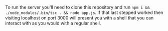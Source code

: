 To run the server you'll need to clone this repository and run `npm i && ./node_modules/.bin/tsc . && node app.js`. If that last stepped worked then visiting localhost on port 3000 will present you with a shell that you can interact with as you would with a regular shell.